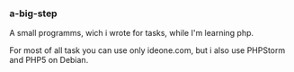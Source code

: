 ### a-big-step

A small programms, wich i wrote for tasks, while I'm learning php.

For most of all task you can use only ideone.com, but i also use PHPStorm and PHP5 on Debian.
